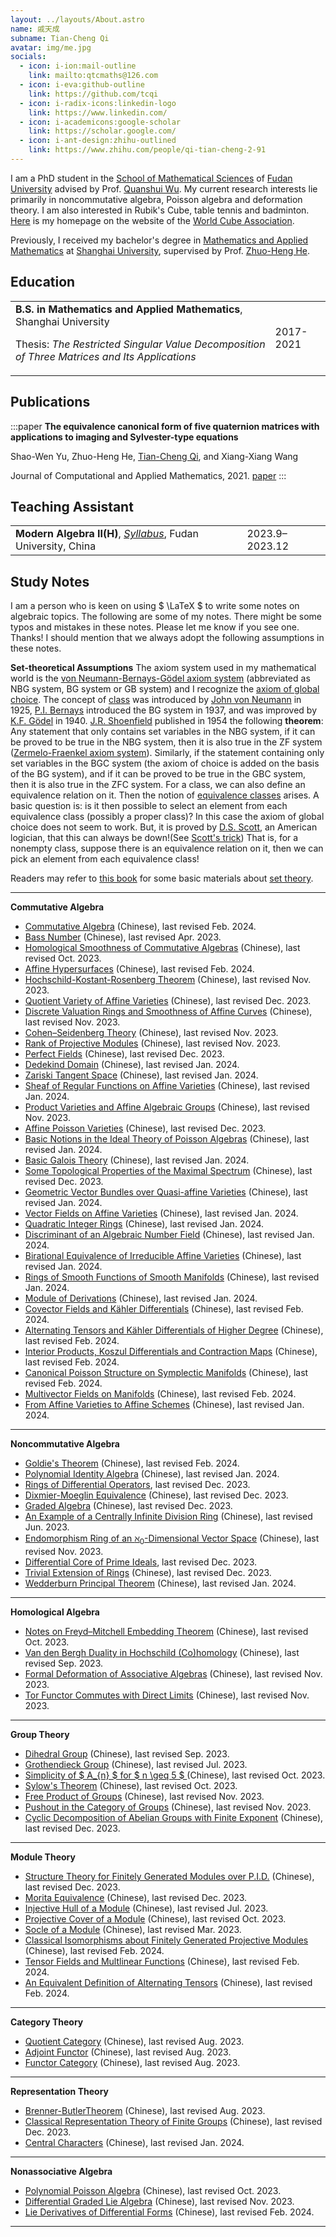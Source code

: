 ```yaml
---
layout: ../layouts/About.astro
name: 戚天成
subname: Tian-Cheng Qi
avatar: img/me.jpg
socials:
  - icon: i-ion:mail-outline
    link: mailto:qtcmaths@126.com
  - icon: i-eva:github-outline
    link: https://github.com/tcqi
  - icon: i-radix-icons:linkedin-logo
    link: https://www.linkedin.com/
  - icon: i-academicons:google-scholar
    link: https://scholar.google.com/
  - icon: i-ant-design:zhihu-outlined
    link: https://www.zhihu.com/people/qi-tian-cheng-2-91
---
```


I am a PhD student in the [School of Mathematical Sciences](https://math.fudan.edu.cn/) of [Fudan University](https://www.fudan.edu.cn/) advised by Prof. [Quanshui Wu](https://math.fudan.edu.cn/fa/05/c30607a326149/page.htm). My current research interests lie primarily in noncommutative algebra, Poisson algebra and deformation theory. I am also interested in Rubik's Cube, table tennis and badminton. [Here](https://www.worldcubeassociation.org/persons/2015QITI01) is my homepage on the website of the [World Cube Association](https://en.wikipedia.org/wiki/World_Cube_Association).

Previously, I received my bachelor's degree in [Mathematics and Applied Mathematics](http://math.shu.edu.cn/) at [Shanghai University](https://www.shu.edu.cn/), supervised by Prof. [Zhuo-Heng He](https://irctmt.shu.edu.cn/Portals/728/teacher/ZhuohengHe/ZhuohengHe.html).


## Education

|                                        |           |
|--------------------------------------- | --------- |
| **B.S. in Mathematics and Applied Mathematics**, Shanghai University <p>Thesis: _The Restricted Singular Value Decomposition of Three Matrices and Its Applications_</p> | 2017-2021 |


## Publications

:::paper
**The equivalence canonical form of five quaternion matrices with applications to imaging and Sylvester-type equations**

Shao-Wen Yu, Zhuo-Heng He, <u>Tian-Cheng Qi</u>, and Xiang-Xiang Wang

Journal of Computational and Applied Mathematics, 2021.
[paper](https://www.sciencedirect.com/science/article/abs/pii/S0377042721001138)
:::



## Teaching Assistant

|                                        |           |
|--------------------------------------- | --------- |
| **Modern Algebra II(H)**, _[Syllabus](/files/syllabus/MATH130143h.03-2023-2024-1.pdf)_, Fudan University, China  | 2023.9–2023.12 |


## Study Notes

I am a person who is keen on using  $ \LaTeX $ to write some notes on algebraic topics. The following are some of my notes. There might be some typos and mistakes in these notes. Please let me know if you see one. Thanks! I should mention that we always adopt the following assumptions in these notes.

**Set-theoretical Assumptions** The axiom system used in my mathematical world is the [von Neumann-Bernays-Gödel axiom system](https://en.wikipedia.org/wiki/Von_Neumann%E2%80%93Bernays%E2%80%93G%C3%B6del_set_theory) (abbreviated as NBG system, BG system or GB system) and I recognize the [axiom of global choice](https://en.wikipedia.org/wiki/Axiom_of_global_choice). The concept of [class](https://en.wikipedia.org/wiki/Class_(set_theory)) was introduced by [John von Neumann](https://en.wikipedia.org/wiki/John_von_Neumann) in 1925, [P.I. Bernays](https://en.wikipedia.org/wiki/Paul_Bernays) introduced the BG system in 1937, and was improved by [K.F. Gödel](https://en.wikipedia.org/wiki/Kurt_G%C3%B6del) in 1940. [J.R. Shoenfield](https://en.wikipedia.org/wiki/Joseph_R._Shoenfield) published in 1954 the following **theorem**: Any statement that only contains set variables in the NBG system, if it can be proved to be true in the NBG system, then it is also true in the ZF system ([Zermelo-Fraenkel axiom system](https://en.wikipedia.org/wiki/Zermelo%E2%80%93Fraenkel_set_theory)). Similarly, if the statement containing only set variables in the BGC system (the axiom of choice is added on the basis of the BG system), and if it can be proved to be true in the GBC system, then it is also true in the ZFC system. For a class, we can also define an equivalence relation on it. Then the notion of [equivalence classes](https://en.wikipedia.org/wiki/Equivalence_class) arises. A basic question is: is it then possible to select an element from each equivalence class (possibly a proper class)? In this case the axiom of global choice does not seem to work. But, it is proved by [D.S. Scott](https://en.wikipedia.org/wiki/Dana_Scott), an American logician, that this can always be down!(See [Scott's trick](https://en.wikipedia.org/wiki/Scott%27s_trick)) That is, for a nonempty class, suppose there is an equivalence relation on it, then we can pick an element from each equivalence class!

Readers may refer to [this book](https://link.springer.com/book/10.1007/3-540-44761-X) for some basic materials about [set theory](https://en.wikipedia.org/wiki/Set_theory).

---
**Commutative Algebra**
- [Commutative Algebra](/files/notes/CA2-2023.pdf) (Chinese), last revised Feb. 2024.
- [Bass Number](/files/notes/Bassnumb.pdf) (Chinese), last revised Apr. 2023.
- [Homological Smoothness of Commutative Algebras](/files/notes/homologismothca.pdf) (Chinese), last revised Oct. 2023.
- [Affine Hypersurfaces](/files/notes/affhypers.pdf) (Chinese), last revised Feb. 2024.
- [Hochschild-Kostant-Rosenberg Theorem](/files/notes/hkrthm.pdf) (Chinese), last revised Nov. 2023.
- [Quotient Variety of Affine Varieties](/files/notes/quotvaire.pdf) (Chinese), last revised Dec. 2023.
- [Discrete Valuation Rings and Smoothness of Affine Curves](/files/notes/smoothnessaffcurve.pdf) (Chinese), last revised Nov. 2023.
- [Cohen–Seidenberg Theory](/files/notes/Cohen–Seidenberg.pdf) (Chinese), last revised Nov. 2023.
- [Rank of Projective Modules](/files/notes/rankprojmCA.pdf) (Chinese), last revised Nov. 2023.
- [Perfect Fields](/files/notes/perfields.pdf) (Chinese), last revised Dec. 2023.
- [Dedekind Domain](/files/notes/Dedekinddomain.pdf) (Chinese), last revised Jan. 2024.
- [Zariski Tangent Space](/files/notes/zariskitansp.pdf) (Chinese), last revised Jan. 2024.
- [Sheaf of Regular Functions on Affine Varieties](/files/notes/sheafregfun.pdf) (Chinese), last revised Jan. 2024.
- [Product Varieties and Affine Algebraic Groups](/files/notes/affvprodalggrpHopf.pdf) (Chinese), last revised Nov. 2023.
- [Affine Poisson Varieties](/files/notes/affinePoissonvari.pdf) (Chinese), last revised Dec. 2023.
- [Basic Notions in the Ideal Theory of Poisson Algebras](/files/notes/Poissonidealth.pdf) (Chinese), last revised Jan. 2024.
- [Basic Galois Theory](/files/notes/Galoistheory.pdf) (Chinese), last revised Jan. 2024.
- [Some Topological Properties of the Maximal Spectrum](/files/notes/sometopofoMAXSPEC.pdf) (Chinese), last revised Dec. 2023.
- [Geometric Vector Bundles over Quasi-affine Varieties](/files/notes/geovecbundquaafv.pdf) (Chinese), last revised Jan. 2024.
- [Vector Fields on Affine Varieties](/files/notes/vectorfieldaffv.pdf) (Chinese), last revised Jan. 2024.
- [Quadratic Integer Rings](/files/notes/quaintering.pdf) (Chinese), last revised Jan. 2024.
- [Discriminant of an Algebraic Number Field](/files/notes/discrimofanf.pdf) (Chinese), last revised Jan. 2024.
- [Birational Equivalence of Irreducible Affine Varieties](/files/notes/rationalmapbirational.pdf) (Chinese), last revised Jan. 2024.
- [Rings of Smooth Functions of Smooth Manifolds](/files/notes/smoothfuncring.pdf) (Chinese), last revised Jan. 2024.
- [Module of Derivations](/files/notes/modofderivations.pdf) (Chinese), last revised Jan. 2024.
- [Covector Fields and Kähler Differentials](/files/notes/covecfKahldiff.pdf) (Chinese), last revised Feb. 2024.
- [Alternating Tensors and Kähler Differentials of Higher Degree](/files/notes/alternattensorKahlerhigh.pdf) (Chinese), last revised Feb. 2024.
- [Interior Products, Koszul Differentials and Contraction Maps](/files/notes/inteerprodKoszul.pdf) (Chinese), last revised Feb. 2024.
- [Canonical Poisson Structure on Symplectic Manifolds](/files/notes/symplecmanfpoisson.pdf) (Chinese), last revised Feb. 2024.
- [Multivector Fields on Manifolds](/files/notes/multvectorfie.pdf) (Chinese), last revised Feb. 2024.
- [From Affine Varieties to Affine Schemes](/files/notes/fromaffvatoaffsc.pdf) (Chinese), last revised Jan. 2024.
---
**Noncommutative Algebra**
- [Goldie's Theorem](/files/notes/GoldieThm.pdf) (Chinese), last revised Feb. 2024.
- [Polynomial Identity Algebra](/files/notes/PIalg2013.pdf) (Chinese), last revised Jan. 2024.
- [Rings of Differential Operators](/files/notes/RingsofDifferentialOperators.pdf), last revised Dec. 2023.
- [Dixmier-Moeglin Equivalence](/files/notes/introtoDME.pdf) (Chinese), last revised Dec. 2023.
- [Graded Algebra](/files/notes/gradedalg.pdf) (Chinese), last revised Dec. 2023.
- [An Example of a Centrally Infinite Division Ring](/files/notes/centerinfidiringeg.pdf) (Chinese), last revised Jun. 2023.
- [Endomorphism Ring of an $\aleph_{0}$-Dimensional Vector Space](/files/notes/EndofVwithcountinfd.pdf) (Chinese), last revised Nov. 2023.
- [Differential Core of Prime Ideals](/files/notes/Differentialcoreofprimes.pdf), last revised Dec. 2023.
- [Trivial Extension of Rings](/files/notes/trivialexrings.pdf) (Chinese), last revised Dec. 2023.
- [Wedderburn Principal Theorem](/files/notes/Wedderburnpthm.pdf) (Chinese), last revised Jan. 2024.
---
**Homological Algebra**
- [Notes on Freyd–Mitchell Embedding Theorem](/files/notes/Freyd–Mitchellembedding.pdf) (Chinese), last revised Oct. 2023.
- [Van den Bergh Duality in Hochschild (Co)homology](/files/notes/vdbdualityHochschild.pdf) (Chinese), last revised Sep. 2023.
- [Formal Deformation of Associative Algebras](/files/notes/deformassalg.pdf) (Chinese), last revised Nov. 2023.
- [Tor Functor Commutes with Direct Limits](/files/notes/Torcommdireclim.pdf) (Chinese), last revised Nov. 2023.
---
**Group Theory**
- [Dihedral Group](/files/notes/Dihedralgroup.pdf) (Chinese), last revised Sep. 2023.
- [Grothendieck Group](/files/notes/Grothendieckgroup.pdf) (Chinese), last revised Jul. 2023.
- [Simplicity of $ A_{n} $ for $ n   \geq 5 $ ](/files/notes/Ansimplegroupngeq5.pdf) (Chinese), last revised Oct. 2023.
- [Sylow's Theorem](/files/notes/Sylowthm.pdf) (Chinese), last revised Oct. 2023.
- [Free Product of Groups](/files/notes/freeprodgrps.pdf) (Chinese), last revised Nov. 2023.
- [Pushout in the Category of Groups](/files/notes/pushoutingrpcat.pdf) (Chinese), last revised Nov. 2023.
- [Cyclic Decomposition of Abelian Groups with Finite Exponent](/files/notes/cyclicdecofAgrpwithfexpo.pdf) (Chinese), last revised Dec. 2023.
---
**Module Theory**
- [Structure Theory for Finitely Generated Modules over P.I.D.](/files/notes/fgmodulePID.pdf) (Chinese), last revised Dec. 2023.
- [Morita Equivalence](/files/notes/Moritaequiv.pdf) (Chinese), last revised Dec. 2023.
- [Injective Hull of a Module](/files/notes/injhullofmodule.pdf) (Chinese), last revised Jul. 2023.
- [Projective Cover of a Module](/files/notes/projcoverofmodu.pdf) (Chinese), last revised Oct. 2023.
- [Socle of a Module](/files/notes/socleofmodule.pdf) (Chinese), last revised Mar. 2023.
- [Classical Isomorphisms about Finitely Generated Projective Modules](/files/notes/classicalisofgprojm.pdf) (Chinese), last revised Feb. 2024.
- [Tensor Fields and Multlinear Functions](/files/notes/tenorfieldmultline.pdf) (Chinese), last revised Feb. 2024.
- [An Equivalent Definition of Alternating Tensors](/files/notes/equivdefforalgtensor.pdf) (Chinese), last revised Feb. 2024.
---
**Category Theory**
- [Quotient Category](/files/notes/quotientcat.pdf) (Chinese), last revised Aug. 2023.
- [Adjoint Functor](/files/notes/adjointfun.pdf) (Chinese), last revised Aug. 2023.
- [Functor Category](/files/notes/funcateandYon.pdf) (Chinese), last revised Aug. 2023.
---
**Representation Theory**
- [Brenner-ButlerTheorem](/files/notes/Brenner-ButlerTheorem.pdf) (Chinese), last revised Aug. 2023.
- [Classical Representation Theory of Finite Groups](/files/notes/repfintegrp2023A.pdf) (Chinese),  last revised Dec. 2023.
- [Central Characters](/files/notes/centrachararep.pdf) (Chinese),  last revised Jan. 2024.
---
**Nonassociative Algebra**
- [Polynomial Poisson Algebra](/files/notes/oplynoPoissnote.pdf) (Chinese), last revised Oct. 2023.
- [Differential Graded Lie Algebra](/files/notes/DGLA.pdf) (Chinese), last revised Nov. 2023.
- [Lie Derivatives of Differential Forms](/files/notes/liederivoddffform.pdf) (Chinese), last revised Feb. 2024.
---